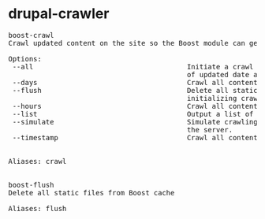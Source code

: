 drupal-crawler
==============

<pre>
boost-crawl
Crawl updated content on the site so the Boost module can generate a static cache.

Options:
 --all                                     Initiate a crawl of all content on the site, regardless 
                                           of updated date and ignoring other options.             
 --days                                    Crawl all content updated in the last n days.           
 --flush                                   Delete all static files from Boost cache prior to       
                                           initializing crawler.                                   
 --hours                                   Crawl all content updated in the last n hours.          
 --list                                    Output a list of URLs that are being crawled.           
 --simulate                                Simulate crawling of site but do not make requests to   
                                           the server.                                             
 --timestamp                               Crawl all content updated since timestamp n.            


Aliases: crawl


boost-flush
Delete all static files from Boost cache

Aliases: flush
</pre>
